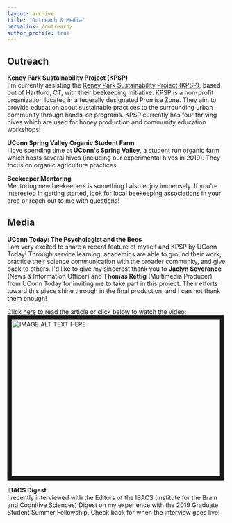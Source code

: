 ```yaml
---
layout: archive
title: "Outreach & Media"
permalink: /outreach/
author_profile: true
---
```


## Outreach

<b>Keney Park Sustainability Project (KPSP)</b>
<br>I'm currently assisting the [Keney Park Sustainability Project (KPSP)](https://www.keneyparksustainability.org/), based out of Hartford, CT, with their beekeeping initiative. KPSP is a non-profit organization located in a federally designated Promise Zone. They aim to provide education about sustainable practices to the surrounding urban community through hands-on programs. KPSP currently has four thriving hives which are used for honey production and community education workshops!

<b>UConn Spring Valley Organic Student Farm</b>
<br>I love spending time at **UConn's Spring Valley**, a student run organic farm which hosts several hives (including our experimental hives in 2019). They focus on organic agriculture practices.

<b>Beekeeper Mentoring</b>
<br>Mentoring new beekeepers is something I also enjoy immensely. If you're interested in getting started, look for local beekeeping associations in your area or reach out to me with questions!

## Media

<b>UConn Today: The Psychologist and the Bees</b>
<br>I am very excited to share a recent feature of myself and KPSP by UConn Today! Through service learning, academics are able to ground their work, practice their science communication with the broader community, and give back to others. I'd like to give my sincerest thank you to <b>Jaclyn Severance</b> (News & Information Officer) and <b>Thomas Rettig</b> (Multimedia Producer) from UConn Today for inviting me to take part in this project. Their efforts toward this piece shine through in the final production, and I can not thank them enough!

Click [here](https://today.uconn.edu/2020/09/the-psychologist-and-the-bees/) to read the article or click below to watch the video:
<a href="https://www.youtube.com/watch?v=1AiRgTqXG1U&feature=emb_logo" target="_blank"><img src="http://img.youtube.com/vi/1AiRgTqXG1U/0.jpg"
alt="IMAGE ALT TEXT HERE" width="480" height="360" border="10" /></a>

<b>IBACS Digest</b>
<br>I recently interviewed with the Editors of the IBACS (Institute for the Brain and Cognitive Sciences) Digest on my experience with the 2019 Graduate Student Summer Fellowship. Check back for when the interview goes live!
